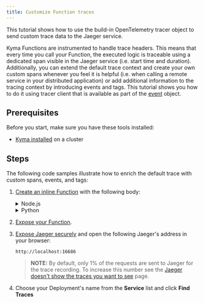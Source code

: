 ```yaml
---
title: Customize Function traces
---
```


This tutorial shows how to use the build-in OpenTelemetry tracer object to send custom trace data to the Jaeger service.

Kyma Functions are instrumented to handle trace headers. This means that every time you call your Function, the executed logic is traceable using a dedicated span visible in the Jaeger service (i.e. start time and duration).
Additionally, you can extend the default trace context and create your own custom spans whenever you feel it is helpful (i.e. when calling a remote service in your distributed application) or add additional information to the tracing context by introducing events and tags. This tutorial shows you how to do it using tracer client that is available as part of the [event](../../05-technical-reference/svls-08-function-specification.md#event-object) object.

## Prerequisites

Before you start, make sure you have these tools installed:

- [Kyma installed](../../04-operation-guides/operations/02-install-kyma.md) on a cluster

## Steps

The following code samples illustrate how to enrich the default trace with custom spans, events, and tags:

1. [Create an inline Function](./svls-01-create-inline-function.md) with the following body:

   <div tabs name="code" group="functions-code">
   <details>
   <summary label="node.js">
   Node.js
   </summary>

      ```javascript

      const { SpanStatusCode } = require("@opentelemetry/api/build/src/trace/status");
      const axios = require("axios")
      module.exports = {
         main: async function (event, context) {

            const data = {
               name: "John",
               surname: "Doe",
               type: "Employee",
               id: "1234-5678"
            }

            const span = event.tracer.startSpan('call-to-acme-service');
            return await callAcme(data)
               .then(resp => {
                  if(resp.status!==200){
                    throw new Error("Unexpected response from acme service");
                  }
                  span.addEvent("Data sent");
                  span.setAttribute("data-type", data.type);
                  span.setAttribute("data-id", data.id);
                  span.setStatus({code: SpanStatusCode.OK});
                  return "Data sent";
               }).catch(err=> {
                  console.error(err)
                  span.setStatus({
                    code: SpanStatusCode.ERROR,
                    message: err.message,
                  });
                  return err.message;
               }).finally(()=>{
                  span.end();
               });
         }
      }

      let callAcme = (data)=>{
         return axios.post('https://acme.com/api/people', data)
      }
      ```

   </details>
   <details>
   <summary label="python">
   Python
   </summary>

      [OpenTelemetry SDK](https://opentelemetry.io/docs/instrumentation/python/manual/#tracing) allows you to customize trace spans and events.
      Additionally, if you are using the `requests` library then all the HTTP communication can be auto-instrumented:

      ```python

      import requests
      import time
      from opentelemetry.instrumentation.requests import RequestsInstrumentor

      def main(event, context):
         # Create a new span to track some work
         with event.tracer.start_as_current_span("parent"):
            time.sleep(1)

            # Create a nested span to track nested work
            with event.tracer.start_as_current_span("child"):
               time.sleep(2)
               # the nested span is closed when it's out of scope

         # Now the parent span is the current span again
         time.sleep(1)

         # This span is also closed when it goes out of scope

         RequestsInstrumentor().instrument()

         # This request will be auto-intrumented
         r = requests.get('https://swapi.dev/api/people/2')
         return r.json()
      ```

   </details>
   </div>

2. [Expose your Function](./svls-03-expose-function.md).
3. [Expose Jaeger securely](../../04-operation-guides/security/sec-06-access-expose-grafana.md) and open the following Jaeger's address in your browser:

   ```text
   http://localhost:16686
   ```

   > **NOTE:** By default, only 1% of the requests are sent to Jaeger for the trace recording. To increase this number see the [Jaeger doesn't show the traces you want to see](../../04-operation-guides/troubleshooting/observability/obsv-02-troubleshoot-jaeger-shows-few-traces.md) page.

4. Choose your Deployment's name from the **Service** list and click **Find Traces**
